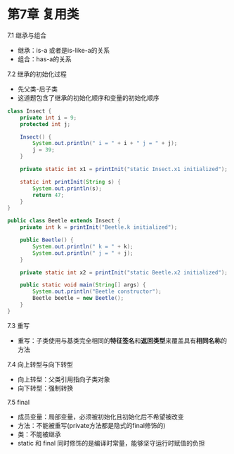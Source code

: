#    第7章 复用类

7.1 继承与组合

- 继承：is-a 或者是is-like-a的关系
- 组合：has-a的关系

7.2 继承的初始化过程

- 先父类-后子类
- 这道题包含了继承的初始化顺序和变量的初始化顺序

```java
class Insect {
    private int i = 9;
    protected int j;

    Insect() {
        System.out.println(" i = " + i + " j = " + j);
        j = 39;
    }

    private static int x1 = printInit("static Insect.x1 initialized");

    static int printInit(String s) {
        System.out.println(s);
        return 47;
    }
}

public class Beetle extends Insect {
    private int k = printInit("Beetle.k initialized");

    public Beetle() {
        System.out.println(" k = " + k);
        System.out.println(" j = " + j);
    }

    private static int x2 = printInit("static Beetle.x2 initialized");

    public static void main(String[] args) {
        System.out.println("Beetle constructor");
        Beetle beetle = new Beetle();
    }
}
```

7.3 重写

- 重写：子类使用与基类完全相同的**特征签名**和**返回类型**来覆盖具有**相同名称**的方法

7.4 向上转型与向下转型

- 向上转型：父类引用指向子类对象
- 向下转型：强制转换

7.5 final 

- 成员变量：局部变量，必须被初始化且初始化后不希望被改变
- 方法：不能被重写(private方法都是隐式的final修饰的)
- 类：不能被继承
- static 和 final 同时修饰的是编译时常量，能够坚守运行时赋值的负担

